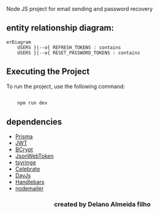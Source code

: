 Node JS project for email sending and password recovery

## entity relationship diagram:

```mermaid
erDiagram
    USERS }|--o{ REFRESH_TOKENS : contains
    USERS }|--o{ RESET_PASSWORD_TOKENS : contains
```

## Executing the Project

To run the project, use the following command:

```javascript

    npm run dev
```

## dependencies

-   [Prisma](https://www.prisma.io/)
-   [JWT](https://jwt.io)
-   [BCrypt](https://www.npmjs.com/package/bcrypt)
-   [JsonWebToken](www.npmjs.com/package/jsonwebtoken)
-   [tsyringe](www.npmjs.com/package/tsyringe)
-   [Celebrate](www.npmjs.com/package/celebrate)
-   [DayJs](www.npmjs.com/package/dayjs)
-   [Handlebars](www.npmjs.com/package/handlebars)
-   [nodemailer](www.npmjs.com/package/nodemailer)

<h3 align="center">created by  Delano Almeida filho </h3>
